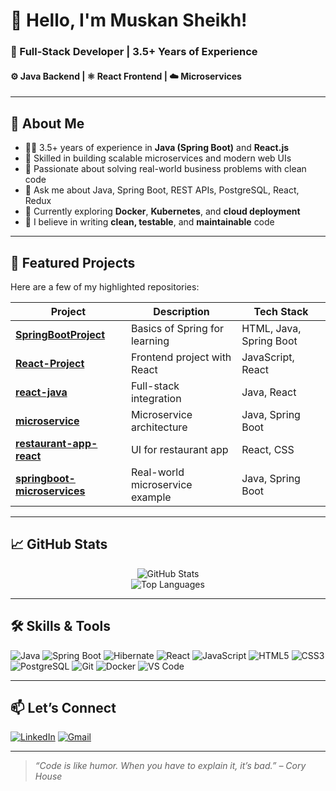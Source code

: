 # 👋 Hello, I'm Muskan Sheikh!

### 💼 Full-Stack Developer | 3.5+ Years of Experience  
#### ⚙️ Java Backend | ⚛️ React Frontend | ☁️ Microservices

---

## 🧠 About Me

- 👨‍💻 3.5+ years of experience in **Java (Spring Boot)** and **React.js**
- 🔧 Skilled in building scalable microservices and modern web UIs
- 🚀 Passionate about solving real-world business problems with clean code
- 💬 Ask me about Java, Spring Boot, REST APIs, PostgreSQL, React, Redux
- 🌱 Currently exploring **Docker**, **Kubernetes**, and **cloud deployment**
- 🧪 I believe in writing **clean, testable**, and **maintainable** code

---

## 📂 Featured Projects

Here are a few of my highlighted repositories:

| Project                        | Description                            | Tech Stack         |
|-------------------------------|----------------------------------------|--------------------|
| [**SpringBootProject**](https://github.com/muskan-sheikh/SpringBootProject)           | Basics of Spring for learning           | HTML, Java, Spring Boot |
| [**React-Project**](https://github.com/muskan-sheikh/React-Project)                 | Frontend project with React             | JavaScript, React |
| [**react-java**](https://github.com/muskan-sheikh/react-java)                       | Full-stack integration                  | Java, React |
| [**microservice**](https://github.com/muskan-sheikh/microservice)                   | Microservice architecture               | Java, Spring Boot |
| [**restaurant-app-react**](https://github.com/muskan-sheikh/restaurant-app-react)   | UI for restaurant app                   | React, CSS |
| [**springboot-microservices**](https://github.com/muskan-sheikh/springboot-microservices) | Real-world microservice example         | Java, Spring Boot |

---

## 📈 GitHub Stats

<p align="center">
  <img src="https://github-readme-stats.vercel.app/api?username=muskan-sheikh&show_icons=true&theme=react" alt="GitHub Stats" />
  <br/>
  <img src="https://github-readme-stats.vercel.app/api/top-langs/?username=muskan-sheikh&layout=compact&theme=react" alt="Top Languages" />
</p>

---

## 🛠️ Skills & Tools

![Java](https://img.shields.io/badge/-Java-007396?style=flat&logo=java)
![Spring Boot](https://img.shields.io/badge/-Spring%20Boot-6DB33F?style=flat&logo=spring-boot)
![Hibernate](https://img.shields.io/badge/-Hibernate-59666C?style=flat&logo=hibernate)
![React](https://img.shields.io/badge/-React-61DAFB?style=flat&logo=react)
![JavaScript](https://img.shields.io/badge/-JavaScript-F7DF1E?style=flat&logo=javascript)
![HTML5](https://img.shields.io/badge/-HTML5-E34F26?style=flat&logo=html5)
![CSS3](https://img.shields.io/badge/-CSS3-1572B6?style=flat&logo=css3)
![PostgreSQL](https://img.shields.io/badge/-PostgreSQL-336791?style=flat&logo=postgresql)
![Git](https://img.shields.io/badge/-Git-F05032?style=flat&logo=git)
![Docker](https://img.shields.io/badge/-Docker-2496ED?style=flat&logo=docker)
![VS Code](https://img.shields.io/badge/-VS%20Code-007ACC?style=flat&logo=visual-studio-code)

---

## 📫 Let’s Connect

[![LinkedIn](https://img.shields.io/badge/-LinkedIn-blue?style=flat&logo=linkedin)](https://www.linkedin.com/in/your-link)
[![Gmail](https://img.shields.io/badge/-Email-D14836?style=flat&logo=gmail&logoColor=white)](mailto:your-email@example.com)

---

> _“Code is like humor. When you have to explain it, it’s bad.” – Cory House_

